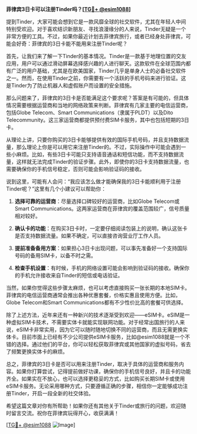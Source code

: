 **菲律宾3日卡可以注册Tinder吗？[[TG💪+ @esim1088](https://t.me/s/esim1088)]**

提到Tinder，大家可能会想到它是一款风靡全球的社交软件，尤其在年轻人中间特别受欢迎。对于喜欢结识新朋友、寻找浪漫缘分的人来说，Tinder无疑是一个非常方便的工具。不过，如果你最近计划去菲律宾旅行，或者已经身处菲律宾，可能会好奇：菲律宾的3日卡能不能用来注册Tinder呢？

首先，让我们来了解一下Tinder的基本情况。Tinder是一款基于地理位置的交友应用，用户可以通过滑动屏幕选择感兴趣的人进行聊天。这款软件在全球范围内都有广泛的用户基础，尤其是在欧美国家，Tinder几乎是单身人士的必备社交软件之一。然而，在使用Tinder之前，你需要有一个活跃的手机号码来进行验证。这是Tinder为了防止机器人和虚假账户而设置的安全措施。

那么问题来了，菲律宾的3日卡是否能满足这个要求呢？答案是有可能的，但具体情况需要根据运营商和当地的网络政策来判断。菲律宾有几家主要的电信运营商，包括Globe Telecom、Smart Communications（隶属于PLDT）以及Dito Telecommunity。这三家运营商都提供预付费SIM卡服务，其中也包括短期的3日卡。

从理论上讲，只要你购买的3日卡能够提供有效的国际手机号码，并且支持数据流量，那么理论上你是可以用它来注册Tinder的。不过，实际操作中可能会遇到一些小麻烦。比如，有些3日卡可能只支持语音通话和短信功能，而不支持数据流量，这样就无法完成Tinder的验证步骤。此外，即使你的3日卡支持数据流量，也需要确保你的手机信号稳定，否则可能会影响验证码的接收。

说到这里，可能有人会问：“我应该怎么做才能确保我的3日卡能顺利用于注册Tinder呢？”这里有几个小建议可以帮助你：

1. **选择可靠的运营商**：尽量选择口碑较好的运营商，比如Globe Telecom或Smart Communications。这两家运营商在菲律宾的覆盖范围较广，信号质量相对较好。

2. **确认卡的功能**：在购买3日卡时，一定要仔细阅读包装上的说明，确认这张卡是否支持数据流量。如果不确定，可以直接咨询营业厅工作人员。

3. **提前准备备用方案**：如果担心3日卡出现问题，可以事先准备好一个支持国际号码的备用SIM卡，以备不时之需。

4. **检查手机设置**：有时候，手机的网络设置可能会影响到验证码的接收。确保你的手机允许接收来自Tinder的短信或电话验证。

当然，如果你觉得这些步骤太麻烦，也可以考虑直接购买一张长期的本地SIM卡。菲律宾的电信运营商通常会推出各种优惠套餐，价格实惠且使用方便。比如，Globe Telecom和Smart Communications都有不少性价比高的套餐可供选择。

除了上述方法，近年来还有一种新兴的技术逐渐受到欢迎——eSIM卡。eSIM是一种虚拟SIM卡技术，不需要实体卡就能实现联网功能。对于经常出国旅行的人来说，eSIM卡非常实用，因为它可以随时随地切换不同的运营商，而且无需更换实体卡。目前市面上已经有不少公司提供eSIM卡服务，比如@esim1088就是一个不错的选择。通过他们的平台，你可以轻松获取菲律宾或其他国家的虚拟号码，省去了频繁更换实体卡的麻烦。

总之，菲律宾的3日卡是否可以用来注册Tinder，取决于具体的运营商和服务内容。如果你打算尝试，记得提前做好功课，确保你的手机信号良好，并且卡的功能齐全。如果实在不放心，也可以选择更稳妥的方式，比如购买长期SIM卡或使用eSIM卡服务。无论采用哪种方式，只要遵循正确的步骤，相信你一定能够成功注册Tinder，开启一段全新的社交体验。

希望这篇文章对你有所帮助！如果你还有其他关于Tinder或旅行的问题，欢迎随时留言交流。祝你在菲律宾玩得开心，收获满满！

[[TG💪+ @esim1088](https://t.me/s/esim1088) ![Image](https://i.postimg.cc/4NQfJmqS/Snipaste-2025-05-13-00-14-12.png)]